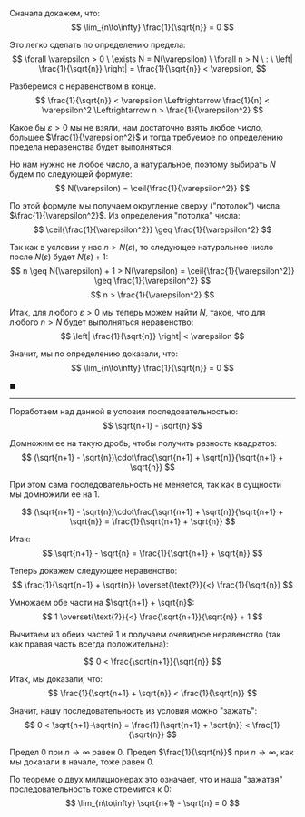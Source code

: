 Сначала докажем, что:
$$ \lim_{n\to\infty} \frac{1}{\sqrt{n}} = 0 $$

Это легко сделать по определению предела:
$$ \forall \varepsilon > 0 \ \exists N = N(\varepsilon) \ \forall n > N \ : \ \left| \frac{1}{\sqrt{n}} \right| = \frac{1}{\sqrt{n}} < \varepsilon, $$

Разберемся с неравенством в конце.
$$ \frac{1}{\sqrt{n}} < \varepsilon \Leftrightarrow \frac{1}{n} < \varepsilon^2 \Leftrightarrow n > \frac{1}{\varepsilon^2} $$

Какое бы $\varepsilon > 0$ мы не взяли, нам достаточно взять любое число, большее $\frac{1}{\varepsilon^2}$ и тогда требуемое по определению предела неравенства будет выполняться.

Но нам нужно не любое число, а натуральное, поэтому выбирать $N$ будем по следующей формуле:
$$ N(\varepsilon) = \ceil{\frac{1}{\varepsilon^2}} $$

По этой формуле мы получаем округление сверху ("потолок") числа $\frac{1}{\varepsilon^2}$. Из определения "потолка" числа:
$$ \ceil{\frac{1}{\varepsilon^2}} \geq \frac{1}{\varepsilon^2} $$

Так как в условии у нас $n > N(\varepsilon)$, то следующее натуральное число после $N(\varepsilon)$ будет $N(\varepsilon) + 1$:
$$ n \geq N(\varepsilon) + 1 > N(\varepsilon) = \ceil{\frac{1}{\varepsilon^2}} \geq \frac{1}{\varepsilon^2}  $$
$$ n > \frac{1}{\varepsilon^2} $$

Итак, для любого $\varepsilon > 0$ мы теперь можем найти $N$, такое, что для любого $n > N$ будет выполняться неравенство:
$$ \left| \frac{1}{\sqrt{n}} \right| < \varepsilon $$

Значит, мы по определению доказали, что:
$$ \lim_{n\to\infty} \frac{1}{\sqrt{n}} = 0 $$

$\blacksquare$

---

Поработаем над данной в условии последовательностью:
$$ \sqrt{n+1} - \sqrt{n} $$

Домножим ее на такую дробь, чтобы получить разность квадратов:
$$ (\sqrt{n+1} - \sqrt{n})\cdot\frac{\sqrt{n+1} + \sqrt{n}}{\sqrt{n+1} + \sqrt{n}} $$

При этом сама последовательность не меняется, так как в сущности мы домножили ее на $1$.

$$ (\sqrt{n+1} - \sqrt{n})\cdot\frac{\sqrt{n+1} + \sqrt{n}}{\sqrt{n+1} + \sqrt{n}} = \frac{1}{\sqrt{n+1} + \sqrt{n}} $$

Итак:
$$ \sqrt{n+1} - \sqrt{n} = \frac{1}{\sqrt{n+1} + \sqrt{n}} $$

Теперь докажем следующее неравенство:
$$ \frac{1}{\sqrt{n+1} + \sqrt{n}} \overset{\text{?}}{<} \frac{1}{\sqrt{n}} $$

Умножаем обе части на $\sqrt{n+1} + \sqrt{n}$:
$$ 1 \overset{\text{?}}{<} \frac{\sqrt{n+1}}{\sqrt{n}} + 1 $$

Вычитаем из обеих частей $1$ и получаем очевидное неравенство (так как правая часть всегда положительна):

$$ 0 < \frac{\sqrt{n+1}}{\sqrt{n}} $$

Итак, мы доказали, что:
$$ \frac{1}{\sqrt{n+1} + \sqrt{n}} < \frac{1}{\sqrt{n}} $$

Значит, нашу последовательность из условия можно "зажать":
$$ 0 < \sqrt{n+1}-\sqrt{n} = \frac{1}{\sqrt{n+1} + \sqrt{n}} < \frac{1}{\sqrt{n}} $$

Предел $0$ при $n\to\infty$ равен $0$. Предел $\frac{1}{\sqrt{n}}$ при $n\to\infty$, как мы доказали в начале, тоже равен $0$.

По теореме о двух милиционерах это означает, что и наша "зажатая" последовательность тоже стремится к $0$:
$$ \lim_{n\to\infty} \sqrt{n+1} - \sqrt{n} = 0 $$